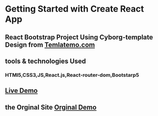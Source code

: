 # Getting Started with Create React App

## React Bootstrap Project Using Cyborg-template Design from <a href="https://templatemo.com/">Temlatemo.com</a>

## tools & technologies Used

### HTMl5,CSS3,JS,React.js,React-router-dom,Bootstarp5

##  <a href="https://lucky-sundae-5bebfa.netlify.app/">Live Demo</a>

## the Orginal Site <a href="https://templatemo.com/live/templatemo_579_cyborg_gaming">Orginal Demo </a>
